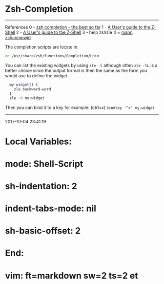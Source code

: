 # Zsh-Completion

----------------------------------------- 
References
0 - [zsh completion - the best so far][zsh0]
1 - [A User's guide to the Z-Shell][zsh1] 
2 - [A User's guide to the Z-Shell][zsh2] 
3 - help zshzle
4 = [mann zshcompwid][zsh3]

The completion scripts are locate in:

```bash
cd /usr/share/zsh/functions/Completion/Unix
```

You can list the existing widgets by using `zle -l` although often `zle -lL` is 
a better choice since the output format is then the same as the form you would 
use to define the widget.


```bash
  my-widget() {
    zle backward-word
  }
  zle -N my-widget
```
Then you can bind it to a key for example: (ctrl+x)
`bindkey '^x' my-widget` 

-----------------------------------------
2017-10-04 23:41:19


[zsh0]: https://github.com/zsh-users/zsh-completions/blob/master/zsh-completions-howto.org
[zsh1]: http://zsh.sourceforge.net/Guide/zshguide04.html#l103
[zsh2]: http://zsh.sourceforge.net/Guide/zshguide06.html
[zsh3]: https://manned.org/zshcompwid 

# Local Variables:
# mode: Shell-Script
# sh-indentation: 2
# indent-tabs-mode: nil
# sh-basic-offset: 2
# End:
# vim: ft=markdown sw=2 ts=2 et
